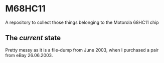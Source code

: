 # M68HC11

A repository to collect those things belonging to the Motorola 68HC11 chip

## The _current_ state

Pretty messy as it is a file-dump from June 2003, when I purchased a pair from eBay 26.06.2003.
